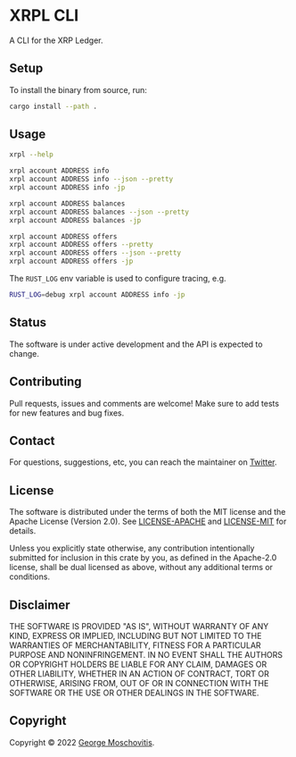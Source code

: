 # XRPL CLI

A CLI for the XRP Ledger.

## Setup

To install the binary from source, run:

```sh
cargo install --path .
```

## Usage

```sh
xrpl --help

xrpl account ADDRESS info
xrpl account ADDRESS info --json --pretty
xrpl account ADDRESS info -jp

xrpl account ADDRESS balances
xrpl account ADDRESS balances --json --pretty
xrpl account ADDRESS balances -jp

xrpl account ADDRESS offers
xrpl account ADDRESS offers --pretty
xrpl account ADDRESS offers --json --pretty
xrpl account ADDRESS offers -jp
```

The `RUST_LOG` env variable is used to configure tracing, e.g.

```sh
RUST_LOG=debug xrpl account ADDRESS info -jp
```

## Status

The software is under active development and the API is expected to change.

## Contributing

Pull requests, issues and comments are welcome! Make sure to add tests for new features and bug fixes.

## Contact

For questions, suggestions, etc, you can reach the maintainer on [Twitter](https://twitter.com/gmosx).

## License

The software is distributed under the terms of both the MIT license and the Apache License (Version 2.0). See [LICENSE-APACHE](LICENSE-APACHE) and [LICENSE-MIT](LICENSE-MIT) for details.

Unless you explicitly state otherwise, any contribution intentionally submitted for inclusion in this crate by you, as defined in the Apache-2.0 license, shall be dual licensed as above, without any additional terms or conditions.

## Disclaimer

THE SOFTWARE IS PROVIDED "AS IS", WITHOUT WARRANTY OF
ANY KIND, EXPRESS OR IMPLIED, INCLUDING BUT NOT LIMITED
TO THE WARRANTIES OF MERCHANTABILITY, FITNESS FOR A
PARTICULAR PURPOSE AND NONINFRINGEMENT. IN NO EVENT
SHALL THE AUTHORS OR COPYRIGHT HOLDERS BE LIABLE FOR ANY
CLAIM, DAMAGES OR OTHER LIABILITY, WHETHER IN AN ACTION
OF CONTRACT, TORT OR OTHERWISE, ARISING FROM, OUT OF OR
IN CONNECTION WITH THE SOFTWARE OR THE USE OR OTHER
DEALINGS IN THE SOFTWARE.

## Copyright

Copyright © 2022 [George Moschovitis](https://gmosx.ninja).